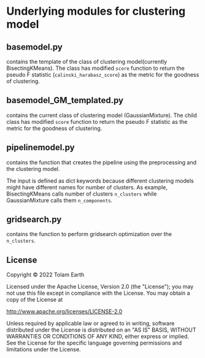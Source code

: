 # Underlying modules for clustering model

## basemodel.py

contains the template of the class of clustering model(currently BisectingKMeans). The class has modified `score` function to return 
the pseudo F statistic (`calinski_harabasz_score`) as the metric for the goodness of clustering.

## basemodel_GM_templated.py

contains the current class of clustering model (GaussianMixture). The child class has modified `score` function to return 
the pseudo F statistic as the metric for the goodness of clustering.

## pipelinemodel.py

contains the function that creates the pipeline using the preprocessing and the clustering model.

The input is defined as dict keywords because different clustering models might have different names for number of clusters.
As example, BisectingKMeans calls number of clusters `n_clusters` while GaussianMixture calls them `n_components`.


## gridsearch.py

contains the function to perform gridsearch optimization over the `n_clusters`.

## License
Copyright &copy; 2022 Tolam Earth

Licensed under the Apache License, Version 2.0 (the "License"); you may not use this file except in compliance with the License. You may obtain a copy of the License at 

http://www.apache.org/licenses/LICENSE-2.0 

Unless required by applicable law or agreed to in writing, software distributed under the License is distributed on an "AS IS" BASIS, WITHOUT WARRANTIES OR CONDITIONS OF ANY KIND, either express or implied. See the License for the specific language governing permissions and limitations under the License.
